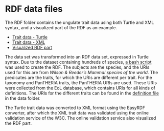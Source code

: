 # RDF data files
The RDF folder contains the ungulate trait data using both Turtle and XML syntax, and a visualized part of the RDF as an example.

- [Trait data - Turtle](ungulate_traits.ttl)
- [Trait data - XML](ungulate_traits.xml)
- [Visualized RDF part](Elaphodus_cephalophus_RDF.png)

The data set was transformed into an RDF data set, expressed in Turtle syntax. Due to the dataset containing hundreds of species,
[a bash script](trait-organismal-ungulates/script/rdfMaker.sh) was used to create the RDF. The subjects are the species, and 
the URIs used for this are from _Wilson & Reeder’s Mammal species of the world_. The predicates are the traits, for which the URIs are
different per trait. For the taxonomy and PanTHERIA traits, the PanTHERIA URIs are used. These URIs were collected from the EoL database, 
which contains URIs for all kinds of definitions. The URIs for the different traits can be found in the 
[definition file](trait-organismal-ungulates/data/CSV/ungulatesTraitsDefinitions.csv) in the data folder.

The Turtle trait data was converted to XML format using the EasyRDF converter, after which the XML trait data was validated 
using the online validation service of the W3C. The online validation service also visualized the RDF part.
